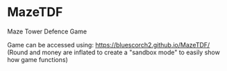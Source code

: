 # MazeTDF
Maze Tower Defence Game

Game can be accessed using:
https://bluescorch2.github.io/MazeTDF/
(Round and money are inflated to create a "sandbox mode" to easily show how game functions)
